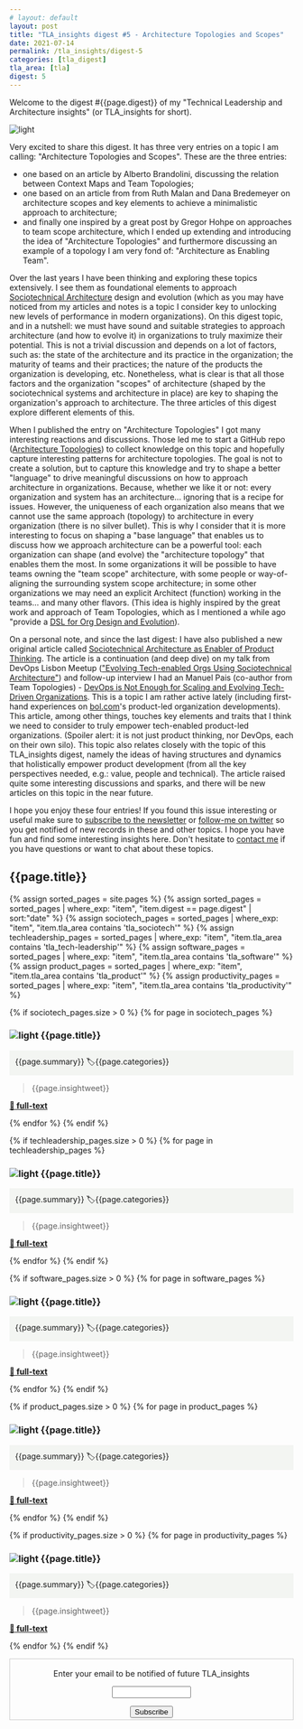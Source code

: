 ```yaml
---
# layout: default
layout: post
title: "TLA_insights digest #5 - Architecture Topologies and Scopes"
date: 2021-07-14
permalink: /tla_insights/digest-5
categories: [tla_digest]
tla_area: [tla]
digest: 5
---
```


Welcome to the digest #{{page.digest}} of my "Technical Leadership and Architecture insights" (or TLA_insights for short).

![light](/assets/tla_insights-text.png)

Very excited to share this digest. It has three very entries on a topic I am calling: "Architecture Topologies and Scopes". These are the three entries:

- one based on an article by Alberto Brandolini, discussing the relation between Context Maps and Team Topologies;
- one based on an article from from Ruth Malan and Dana Bredemeyer on architecture scopes and key elements to achieve a minimalistic approach to architecture;
- and finally one inspired by a great post by Gregor Hohpe on approaches to team scope architecture, which I ended up extending and introducing the idea of "Architecture Topologies" and furthermore discussing an example of a topology I am very fond of: "Architecture as Enabling Team".

Over the last years I have been thinking and exploring these topics extensively. I see them as foundational elements to approach [Sociotechnical Architecture](https://esilva.net/sociotechnical) design and evolution (which as you may have noticed from my articles and notes is a topic I consider key to unlocking new levels of performance in modern organizations). On this digest topic, and in a nutshell: we must have sound and suitable strategies to approach architecture (and how to evolve it) in organizations to truly maximize their potential. This is not a trivial discussion and depends on a lot of factors, such as: the state of the architecture and its practice in the organization; the maturity of teams and their practices; the nature of the products the organization is developing, etc. Nonetheless, what is clear is that all those factors and the organization "scopes" of architecture (shaped by the sociotechnical systems and architecture in place) are key to shaping the organization's approach to architecture. The three articles of this digest explore different elements of this.

When I published the entry on "Architecture Topologies" I got many interesting reactions and discussions. Those led me to start a GitHub repo ([Architecture Topologies](https://github.com/emgsilva/architecture-topologies)) to collect knowledge on this topic and hopefully capture interesting patterns for architecture topologies. The goal is not to create a solution, but to capture this knowledge and try to shape a better "language" to drive meaningful discussions on how to approach architecture in organizations. Because, whether we like it or not: every organization and system has an architecture... ignoring that is a recipe for issues. However, the uniqueness of each organization also means that we cannot use the same approach (topology) to architecture in every organization (there is no silver bullet). This is why I consider that it is more interesting to focus on shaping a "base language" that enables us to discuss how we approach architecture can be a powerful tool: each organization can shape (and evolve) the "architecture topology" that enables them the most. In some organizations it will be possible to have teams owning the "team scope" architecture, with some people or way-of-aligning the surrounding system scope architecture; in some other organizations we may need an explicit Architect (function) working in the teams... and many other flavors. (This idea is highly inspired by the great work and approach of Team Topologies, which as I mentioned a while ago "provide a [DSL for Org Design and Evolution](https://esilva.net/articles/techlab-team_topologies)).

On a personal note, and since the last digest: I have also published a new original article called [Sociotechnical Architecture as Enabler of Product Thinking](https://esilva.net/articles/sociotech_arch_enabling_prod_thinking). The article is a continuation (and deep dive) on my talk from DevOps Lisbon Meetup (["Evolving Tech-enabled Orgs Using Sociotechnical Architecture"](https://esilva.net/talks/#sociotechnical-devopslisbon_2021)) and follow-up interview I had an Manuel Pais (co-author from Team Topologies) - [DevOps is Not Enough for Scaling and Evolving Tech-Driven Organizations](https://www.infoq.com/articles/devops-not-enough-scaling-tech-driven-organizations/). This is a topic I am rather active lately (including first-hand experiences on [bol.com](http://bol.com/)'s product-led organization developments). This article, among other things, touches key elements and traits that I think we need to consider to truly empower tech-enabled product-led organizations. (Spoiler alert: it is not just product thinking, nor DevOps, each on their own silo). This topic also relates closely with the topic of this TLA_insights digest, namely the ideas of having structures and dynamics that holistically empower product development (from all the key perspectives needed, e.g.: value, people and technical). The article raised quite some interesting discussions and sparks, and there will be new articles on this topic in the near future.

I hope you enjoy these four entries! If you found this issue interesting or useful make sure to [subscribe to the newsletter](https://tinyletter.com/tla_insights) or [follow-me on twitter](https://twitter.com/emgsilva) so you get notified of new records in these and other topics. I hope you have fun and find some interesting insights here. Don't hesitate to [contact me](mailto:emgsilva@gmail.com) if you have questions or want to chat about these topics.

## <b>{{page.title}}</b>

 {% assign sorted_pages = site.pages %}
 {% assign sorted_pages = sorted_pages | where_exp: "item", "item.digest == page.digest" | sort:"date" %}
 {% assign sociotech_pages = sorted_pages | where_exp: "item", "item.tla_area contains 'tla_sociotech'" %}
 {% assign techleadership_pages = sorted_pages | where_exp: "item", "item.tla_area contains 'tla_tech-leadership'" %}
 {% assign software_pages = sorted_pages | where_exp: "item", "item.tla_area contains 'tla_software'" %}
 {% assign product_pages = sorted_pages | where_exp: "item", "item.tla_area contains 'tla_product'" %}
 {% assign productivity_pages = sorted_pages | where_exp: "item", "item.tla_area contains 'tla_productivity'" %}

{% if sociotech_pages.size > 0 %}
{% for page in sociotech_pages %}
### ![light](/assets/light-bulb.png) {{page.title}}<br>
<div style="background-color: #f3f5f2 ; padding: 10px; border: 0px">
{{page.summary}} <span class="post-meta" > 🏷{{page.categories}}</span>
</div>

> {{page.insightweet}}

<b><a href="{{ site.baseurl }}{{ page.url }}"> 🔗 full-text </a></b>
  
{% endfor %}
{% endif %}

{% if techleadership_pages.size > 0 %}
{% for page in techleadership_pages %}
### ![light](/assets/light-bulb.png) {{page.title}}<br>
<div style="background-color: #f3f5f2 ; padding: 10px; border: 0px">
{{page.summary}}  <span class="post-meta" > 🏷{{page.categories}}</span>
</div>

> {{page.insightweet}}

<b><a href="{{ site.baseurl }}{{ page.url }}"> 🔗 full-text </a></b>

{% endfor %}
{% endif %}

{% if software_pages.size > 0 %}
{% for page in software_pages %}
### ![light](/assets/light-bulb.png) {{page.title}}<br>
<div style="background-color: #f3f5f2 ; padding: 10px; border: 0px">
{{page.summary}} <span class="post-meta" > 🏷{{page.categories}}</span>
</div>

> {{page.insightweet}}

<b><a href="{{ site.baseurl }}{{ page.url }}"> 🔗 full-text </a></b>

{% endfor %}
{% endif %}

{% if product_pages.size > 0 %}
{% for page in product_pages %}
### ![light](/assets/light-bulb.png) {{page.title}}<br>
<div style="background-color: #f3f5f2 ; padding: 10px; border: 0px">
{{page.summary}} <span class="post-meta" > 🏷{{page.categories}}</span>
</div>

> {{page.insightweet}}

<b><a href="{{ site.baseurl }}{{ page.url }}"> 🔗 full-text </a></b>

{% endfor %}
{% endif %}

{% if productivity_pages.size > 0 %}
{% for page in productivity_pages %}
### ![light](/assets/light-bulb.png) {{page.title}}<br>
<div style="background-color: #f3f5f2 ; padding: 10px; border: 0px">
{{page.summary}} <span class="post-meta" > 🏷{{page.categories}}</span>
</div>

> {{page.insightweet}}

<b><a href="{{ site.baseurl }}{{ page.url }}"> 🔗 full-text </a></b>

{% endfor %}
{% endif %}

<form style="border:1px solid #ccc;padding:3px;text-align:center;" action="https://tinyletter.com/tla_insights"
    method="post" target="popupwindow"
    onsubmit="window.open('https://tinyletter.com/tla_insights', 'popupwindow', 'scrollbars=yes,width=800,height=600');return true">
    <p><label for="tlemail">Enter your email to be notified of future TLA_insights</label></p>
    <p><input type="text" style="width:140px" name="email" id="tlemail" /></p><input type="hidden" value="1"
      name="embed" /><input type="submit" value="Subscribe" />
</form>
